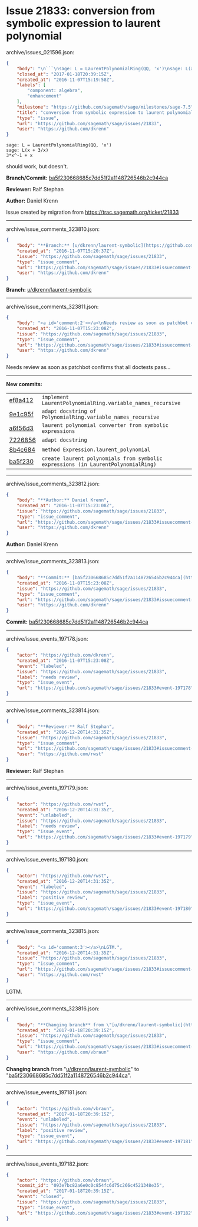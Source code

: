 # Issue 21833: conversion from symbolic expression to laurent polynomial

archive/issues_021596.json:
```json
{
    "body": "\n```\nsage: L = LaurentPolynomialRing(QQ, 'x')\nsage: L(x + 3/x)\n3*x^-1 + x\n```\nshould work, but doesn't.\n\n**Branch/Commit:** [ba5f230668685c7dd51f2a1148726546b2c944ca](https://github.com/sagemath/sagetrac-mirror/commit/ba5f230668685c7dd51f2a1148726546b2c944ca)\n\n**Reviewer:** Ralf Stephan\n\n**Author:** Daniel Krenn\n\nIssue created by migration from https://trac.sagemath.org/ticket/21833\n\n",
    "closed_at": "2017-01-18T20:39:15Z",
    "created_at": "2016-11-07T15:19:58Z",
    "labels": [
        "component: algebra",
        "enhancement"
    ],
    "milestone": "https://github.com/sagemath/sage/milestones/sage-7.5",
    "title": "conversion from symbolic expression to laurent polynomial",
    "type": "issue",
    "url": "https://github.com/sagemath/sage/issues/21833",
    "user": "https://github.com/dkrenn"
}
```

```
sage: L = LaurentPolynomialRing(QQ, 'x')
sage: L(x + 3/x)
3*x^-1 + x
```
should work, but doesn't.

**Branch/Commit:** [ba5f230668685c7dd51f2a1148726546b2c944ca](https://github.com/sagemath/sagetrac-mirror/commit/ba5f230668685c7dd51f2a1148726546b2c944ca)

**Reviewer:** Ralf Stephan

**Author:** Daniel Krenn

Issue created by migration from https://trac.sagemath.org/ticket/21833





---

archive/issue_comments_323810.json:
```json
{
    "body": "**Branch:** [u/dkrenn/laurent-symbolic](https://github.com/sagemath/sagetrac-mirror/tree/u/dkrenn/laurent-symbolic)",
    "created_at": "2016-11-07T15:20:37Z",
    "issue": "https://github.com/sagemath/sage/issues/21833",
    "type": "issue_comment",
    "url": "https://github.com/sagemath/sage/issues/21833#issuecomment-323810",
    "user": "https://github.com/dkrenn"
}
```

**Branch:** [u/dkrenn/laurent-symbolic](https://github.com/sagemath/sagetrac-mirror/tree/u/dkrenn/laurent-symbolic)



---

archive/issue_comments_323811.json:
```json
{
    "body": "<a id='comment:2'></a>\nNeeds review as soon as patchbot confirms that all doctests pass...\n\n---\n**New commits:**\n<table><tr><td><a href=\"https://github.com/sagemath/sagetrac-mirror/commit/ef8a412fc03ab4a44e1d5bb77c840eb56a9b8702\">ef8a412</a></td><td><code>implement LaurentPolynomialRing.variable_names_recursive</code></td></tr><tr><td><a href=\"https://github.com/sagemath/sagetrac-mirror/commit/9e1c95ffe45ef90f137bd58602c77d32abdb9e21\">9e1c95f</a></td><td><code>adapt docstring of PolynomialRing.variable_names_recursive</code></td></tr><tr><td><a href=\"https://github.com/sagemath/sagetrac-mirror/commit/a6f56d325d02b67b0f794dc55aaa2580e3519a73\">a6f56d3</a></td><td><code>laurent polynomial converter from symbolic expressions</code></td></tr><tr><td><a href=\"https://github.com/sagemath/sagetrac-mirror/commit/7226856cef95aa1e7d53db42db854300382687f2\">7226856</a></td><td><code>adapt docstring</code></td></tr><tr><td><a href=\"https://github.com/sagemath/sagetrac-mirror/commit/8b4c68493ceead81facd67b2c695504a09de8a58\">8b4c684</a></td><td><code>method Expression.laurent_polynomial</code></td></tr><tr><td><a href=\"https://github.com/sagemath/sagetrac-mirror/commit/ba5f230668685c7dd51f2a1148726546b2c944ca\">ba5f230</a></td><td><code>create laurent polynomials from symbolic expressions (in LaurentPolynomialRing)</code></td></tr></table>\n",
    "created_at": "2016-11-07T15:23:08Z",
    "issue": "https://github.com/sagemath/sage/issues/21833",
    "type": "issue_comment",
    "url": "https://github.com/sagemath/sage/issues/21833#issuecomment-323811",
    "user": "https://github.com/dkrenn"
}
```

<a id='comment:2'></a>
Needs review as soon as patchbot confirms that all doctests pass...

---
**New commits:**
<table><tr><td><a href="https://github.com/sagemath/sagetrac-mirror/commit/ef8a412fc03ab4a44e1d5bb77c840eb56a9b8702">ef8a412</a></td><td><code>implement LaurentPolynomialRing.variable_names_recursive</code></td></tr><tr><td><a href="https://github.com/sagemath/sagetrac-mirror/commit/9e1c95ffe45ef90f137bd58602c77d32abdb9e21">9e1c95f</a></td><td><code>adapt docstring of PolynomialRing.variable_names_recursive</code></td></tr><tr><td><a href="https://github.com/sagemath/sagetrac-mirror/commit/a6f56d325d02b67b0f794dc55aaa2580e3519a73">a6f56d3</a></td><td><code>laurent polynomial converter from symbolic expressions</code></td></tr><tr><td><a href="https://github.com/sagemath/sagetrac-mirror/commit/7226856cef95aa1e7d53db42db854300382687f2">7226856</a></td><td><code>adapt docstring</code></td></tr><tr><td><a href="https://github.com/sagemath/sagetrac-mirror/commit/8b4c68493ceead81facd67b2c695504a09de8a58">8b4c684</a></td><td><code>method Expression.laurent_polynomial</code></td></tr><tr><td><a href="https://github.com/sagemath/sagetrac-mirror/commit/ba5f230668685c7dd51f2a1148726546b2c944ca">ba5f230</a></td><td><code>create laurent polynomials from symbolic expressions (in LaurentPolynomialRing)</code></td></tr></table>




---

archive/issue_comments_323812.json:
```json
{
    "body": "**Author:** Daniel Krenn",
    "created_at": "2016-11-07T15:23:08Z",
    "issue": "https://github.com/sagemath/sage/issues/21833",
    "type": "issue_comment",
    "url": "https://github.com/sagemath/sage/issues/21833#issuecomment-323812",
    "user": "https://github.com/dkrenn"
}
```

**Author:** Daniel Krenn



---

archive/issue_comments_323813.json:
```json
{
    "body": "**Commit:** [ba5f230668685c7dd51f2a1148726546b2c944ca](https://github.com/sagemath/sagetrac-mirror/commit/ba5f230668685c7dd51f2a1148726546b2c944ca)",
    "created_at": "2016-11-07T15:23:08Z",
    "issue": "https://github.com/sagemath/sage/issues/21833",
    "type": "issue_comment",
    "url": "https://github.com/sagemath/sage/issues/21833#issuecomment-323813",
    "user": "https://github.com/dkrenn"
}
```

**Commit:** [ba5f230668685c7dd51f2a1148726546b2c944ca](https://github.com/sagemath/sagetrac-mirror/commit/ba5f230668685c7dd51f2a1148726546b2c944ca)



---

archive/issue_events_197178.json:
```json
{
    "actor": "https://github.com/dkrenn",
    "created_at": "2016-11-07T15:23:08Z",
    "event": "labeled",
    "issue": "https://github.com/sagemath/sage/issues/21833",
    "label": "needs review",
    "type": "issue_event",
    "url": "https://github.com/sagemath/sage/issues/21833#event-197178"
}
```



---

archive/issue_comments_323814.json:
```json
{
    "body": "**Reviewer:** Ralf Stephan",
    "created_at": "2016-12-20T14:31:35Z",
    "issue": "https://github.com/sagemath/sage/issues/21833",
    "type": "issue_comment",
    "url": "https://github.com/sagemath/sage/issues/21833#issuecomment-323814",
    "user": "https://github.com/rwst"
}
```

**Reviewer:** Ralf Stephan



---

archive/issue_events_197179.json:
```json
{
    "actor": "https://github.com/rwst",
    "created_at": "2016-12-20T14:31:35Z",
    "event": "unlabeled",
    "issue": "https://github.com/sagemath/sage/issues/21833",
    "label": "needs review",
    "type": "issue_event",
    "url": "https://github.com/sagemath/sage/issues/21833#event-197179"
}
```



---

archive/issue_events_197180.json:
```json
{
    "actor": "https://github.com/rwst",
    "created_at": "2016-12-20T14:31:35Z",
    "event": "labeled",
    "issue": "https://github.com/sagemath/sage/issues/21833",
    "label": "positive review",
    "type": "issue_event",
    "url": "https://github.com/sagemath/sage/issues/21833#event-197180"
}
```



---

archive/issue_comments_323815.json:
```json
{
    "body": "<a id='comment:3'></a>\nLGTM.",
    "created_at": "2016-12-20T14:31:35Z",
    "issue": "https://github.com/sagemath/sage/issues/21833",
    "type": "issue_comment",
    "url": "https://github.com/sagemath/sage/issues/21833#issuecomment-323815",
    "user": "https://github.com/rwst"
}
```

<a id='comment:3'></a>
LGTM.



---

archive/issue_comments_323816.json:
```json
{
    "body": "**Changing branch** from \"[u/dkrenn/laurent-symbolic](https://github.com/sagemath/sagetrac-mirror/tree/u/dkrenn/laurent-symbolic)\" to \"[ba5f230668685c7dd51f2a1148726546b2c944ca](https://github.com/sagemath/sagetrac-mirror/commit/ba5f230668685c7dd51f2a1148726546b2c944ca)\".",
    "created_at": "2017-01-18T20:39:15Z",
    "issue": "https://github.com/sagemath/sage/issues/21833",
    "type": "issue_comment",
    "url": "https://github.com/sagemath/sage/issues/21833#issuecomment-323816",
    "user": "https://github.com/vbraun"
}
```

**Changing branch** from "[u/dkrenn/laurent-symbolic](https://github.com/sagemath/sagetrac-mirror/tree/u/dkrenn/laurent-symbolic)" to "[ba5f230668685c7dd51f2a1148726546b2c944ca](https://github.com/sagemath/sagetrac-mirror/commit/ba5f230668685c7dd51f2a1148726546b2c944ca)".



---

archive/issue_events_197181.json:
```json
{
    "actor": "https://github.com/vbraun",
    "created_at": "2017-01-18T20:39:15Z",
    "event": "unlabeled",
    "issue": "https://github.com/sagemath/sage/issues/21833",
    "label": "positive review",
    "type": "issue_event",
    "url": "https://github.com/sagemath/sage/issues/21833#event-197181"
}
```



---

archive/issue_events_197182.json:
```json
{
    "actor": "https://github.com/vbraun",
    "commit_id": "093e7bc82a6e0c0c854fc6d75c266c4521348e35",
    "created_at": "2017-01-18T20:39:15Z",
    "event": "closed",
    "issue": "https://github.com/sagemath/sage/issues/21833",
    "type": "issue_event",
    "url": "https://github.com/sagemath/sage/issues/21833#event-197182"
}
```
